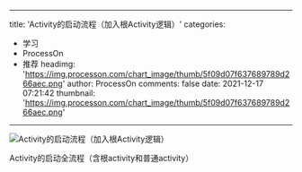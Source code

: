 
---
title: 'Activity的启动流程（加入根Activity逻辑）'
categories: 
 - 学习
 - ProcessOn
 - 推荐
headimg: 'https://img.processon.com/chart_image/thumb/5f09d07f637689789d266aec.png'
author: ProcessOn
comments: false
date: 2021-12-17 07:21:42
thumbnail: 'https://img.processon.com/chart_image/thumb/5f09d07f637689789d266aec.png'
---

<div>   
<img class="thumb" alt="Activity的启动流程（加入根Activity逻辑）" src="https://img.processon.com/chart_image/thumb/5f09d07f637689789d266aec.png" referrerpolicy="no-referrer">
<p>Activity的启动全流程（含根activity和普通activity）</p>  
</div>
            
